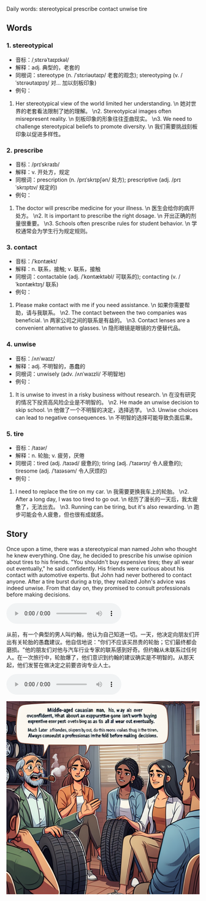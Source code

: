 Daily words: stereotypical prescribe contact unwise tire

## Words
### 1. stereotypical
- 音标：/ˌstɛrəˈtaɪpɪkəl/ <span style="cursor: pointer;" onclick="document.getElementById('audio-player-1').play()"><i class="fas fa-volume-up"></i></span>
<audio id="audio-player-1" src="audios/words/stereotypical.mp3" style="display:none;"></audio>
- 解释：adj. 典型的，老套的
- 同根词：stereotype (n. /ˈstɛriəʊtaɪp/ 老套的观念); stereotyping (v. /ˈstɛrəʊtaɪpɪŋ/ 对... 加以刻板印象)
- 例句：
1. Her stereotypical view of the world limited her understanding.  \n   她对世界的老套看法限制了她的理解。  \n2. Stereotypical images often misrepresent reality.  \n   刻板印象的形象往往歪曲现实。  \n3. We need to challenge stereotypical beliefs to promote diversity.  \n   我们需要挑战刻板印象以促进多样性。  

### 2. prescribe
- 音标：/prɪˈskraɪb/ <span style="cursor: pointer;" onclick="document.getElementById('audio-player-2').play()"><i class="fas fa-volume-up"></i></span>
<audio id="audio-player-2" src="audios/words/prescribe.mp3" style="display:none;"></audio>
- 解释：v. 开处方，规定
- 同根词：prescription (n. /prɪˈskrɪpʃən/ 处方); prescriptive (adj. /prɪˈskrɪptɪv/ 规定的)
- 例句：
1. The doctor will prescribe medicine for your illness.  \n   医生会给你的病开处方。  \n2. It is important to prescribe the right dosage.  \n   开出正确的剂量很重要。  \n3. Schools often prescribe rules for student behavior.  \n   学校通常会为学生行为规定规则。  

### 3. contact
- 音标：/ˈkɒntækt/ <span style="cursor: pointer;" onclick="document.getElementById('audio-player-3').play()"><i class="fas fa-volume-up"></i></span>
<audio id="audio-player-3" src="audios/words/contact.mp3" style="display:none;"></audio>
- 解释：n. 联系，接触; v. 联系，接触
- 同根词：contactable (adj. /ˈkɒntæktəbl/ 可联系的); contacting (v. /ˈkɒntæktɪŋ/ 联系)
- 例句：
1. Please make contact with me if you need assistance.  \n   如果你需要帮助，请与我联系。  \n2. The contact between the two companies was beneficial.  \n   两家公司之间的联系是有益的。  \n3. Contact lenses are a convenient alternative to glasses.  \n   隐形眼镜是眼镜的方便替代品。  

### 4. unwise
- 音标：/ʌnˈwaɪz/ <span style="cursor: pointer;" onclick="document.getElementById('audio-player-4').play()"><i class="fas fa-volume-up"></i></span>
<audio id="audio-player-4" src="audios/words/unwise.mp3" style="display:none;"></audio>
- 解释：adj. 不明智的，愚蠢的
- 同根词：unwisely (adv. /ʌnˈwaɪzli/ 不明智地)
- 例句：
1. It is unwise to invest in a risky business without research.  \n   在没有研究的情况下投资高风险企业是不明智的。  \n2. He made an unwise decision to skip school.  \n   他做了一个不明智的决定，选择逃学。  \n3. Unwise choices can lead to negative consequences.  \n   不明智的选择可能导致负面后果。  

### 5. tire
- 音标：/taɪər/ <span style="cursor: pointer;" onclick="document.getElementById('audio-player-5').play()"><i class="fas fa-volume-up"></i></span>
<audio id="audio-player-5" src="audios/words/tire.mp3" style="display:none;"></audio>
- 解释：n. 轮胎; v. 疲劳，厌倦
- 同根词：tired (adj. /taɪəd/ 疲惫的); tiring (adj. /ˈtaɪərɪŋ/ 令人疲惫的); tiresome (adj. /ˈtaɪəsəm/ 令人厌烦的)
- 例句：
1. I need to replace the tire on my car.  \n   我需要更换我车上的轮胎。  \n2. After a long day, I was too tired to go out.  \n   经历了漫长的一天后，我太疲惫了，无法出去。  \n3. Running can be tiring, but it's also rewarding.  \n   跑步可能会令人疲惫，但也很有成就感。  

## Story
Once upon a time, there was a stereotypical man named John who thought he knew everything. One day, he decided to prescribe his unwise opinion about tires to his friends. "You shouldn't buy expensive tires; they all wear out eventually," he said confidently. His friends were curious about his contact with automotive experts. But John had never bothered to contact anyone. After a tire burst during a trip, they realized John's advice was indeed unwise. From that day on, they promised to consult professionals before making decisions.

<audio controls>
  <source src="./audios/story/2024-10-12-english.mp3" type="audio/mpeg">
  你的浏览器不支持音频元素。
</audio>
  

从前，有一个典型的男人叫约翰，他认为自己知道一切。一天，他决定向朋友们开出有关轮胎的愚蠢建议。他自信地说："你们不应该买昂贵的轮胎；它们最终都会磨损。"他的朋友们对他与汽车行业专家的联系感到好奇。但约翰从未联系过任何人。在一次旅行中，轮胎爆了，他们意识到约翰的建议确实是不明智的。从那天起，他们发誓在做决定之前要咨询专业人士。

<audio controls>
  <source src="./audios/story/2024-10-12-chinese.mp3" type="audio/mpeg">
  你的浏览器不支持音频元素。
</audio>
  

![story](./images/2024-10-12.png)

